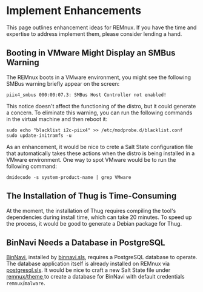 # Implement Enhancements

This page outlines enhancement ideas for REMnux. If you have the time and expertise to address implement them, please consider lending a hand.

## Booting in VMware Might Display an SMBus Warning <a id="smbus-warning"></a>

The REMnux boots in a VMware environment, you might see the following SMBus warning briefly appear on the screen:

```text
piix4_smbus 000:00:07.3: SMBus Host Controller not enabled!
```

This notice doesn't affect the functioning of the distro, but it could generate a concern. To eliminate this warning, you can run the following commands in the virtual machine and then reboot it:

```text
sudo echo "blacklist i2c-piix4" >> /etc/modprobe.d/blacklist.conf
sudo update-initramfs -u
```

As an enhancement, it would be nice to crete a Salt State configuration file that automatically takes these actions when the distro is being installed in a VMware environment. One way to spot VMware would be to run the following command:

```text
dmidecode -s system-product-name | grep VMware
```

## The Installation of Thug is Time-Consuming <a id="thug-installation"></a>

At the moment, the installation of Thug requires compiling the tool's dependencies during install time, which can take 20 minutes. To speed up the process, it would be good to generate a Debian package for Thug.

## BinNavi Needs a Database in PostgreSQL <a id="binnavi-database"></a>

[BinNavi](https://github.com/google/binnavi), installed by [binnavi.sls](https://github.com/REMnux/salt-states/blob/master/remnux/tools/binnavi.sls), requires a PostgreSQL database to operate. The database application itself is already installed on REMnux via [postgresql.sls](https://github.com/REMnux/salt-states/blob/master/remnux/packages/postgresql.sls). It would be nice to craft a new Salt State file under [remnux/theme ](https://github.com/REMnux/salt-states/tree/master/remnux/theme)to create a database for BinNavi with default credentials  `remnux`/`malware`.

